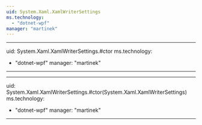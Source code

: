 ```yaml
---
uid: System.Xaml.XamlWriterSettings
ms.technology: 
  - "dotnet-wpf"
manager: "martinek"
---
```


---
uid: System.Xaml.XamlWriterSettings.#ctor
ms.technology: 
  - "dotnet-wpf"
manager: "martinek"
---

---
uid: System.Xaml.XamlWriterSettings.#ctor(System.Xaml.XamlWriterSettings)
ms.technology: 
  - "dotnet-wpf"
manager: "martinek"
---
